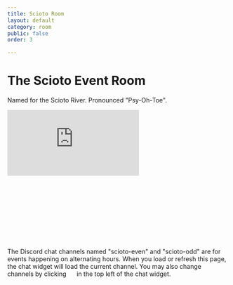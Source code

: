 ```yaml
---
title: Scioto Room
layout: default
category: room
public: false
order: 3

---
```

# The Scioto Event Room

Named for the Scioto River. Pronounced "Psy-Oh-Toe".

<iframe src="https://player.vimeo.com/video/448012416" frameborder="0" allow="autoplay; fullscreen" allowfullscreen  class="nasfic-video"></iframe>

<iframe frameborder="0" class="nasfic-chat">
</iframe>

The Discord chat channels named "scioto-even" and "scioto-odd" are for events 
happening on alternating hours. When you load or refresh this page, the chat 
widget will load the current channel. You may also change channels by clicking 
<span class="hamburger-menu-image">&nbsp;&nbsp;&nbsp;&nbsp;</span>
in the top left of the chat widget.

<script src="https://unpkg.com/dayjs@1.8.21/dayjs.min.js"></script>
<script src="https://unpkg.com/dayjs@1.8.21/plugin/utc.js"></script>
<script src="https://unpkg.com/dayjs@1.8.21/plugin/timezone.js"></script>
<script>
const nasfic_video = document.getElementsByClassName("nasfic-video")[0];
const nasfic_chat = document.getElementsByClassName("nasfic-chat")[0];
const resizeVideoAndChat = () => {
  const w = (window.innerWidth / 2) - 40;
  // Maintain a 16-9 aspect ratio
  const h = (w / 16) * 9;
  nasfic_video.style.width = `${w}px`;
  nasfic_chat.style.width  = `${w}px`;
  nasfic_video.style.height = `${h}px`;
  nasfic_chat.style.height  = `${h}px`;
} 
window.addEventListener("resize", resizeVideoAndChat, false);
document.addEventListener('fullscreenchange', resizeVideoAndChat, false);
resizeVideoAndChat();
// The scioto-even and scioto-odd Discord channels are for events happening on
// alternating hours. Set src for chat iframe to a default channel based on what
// time it is:
dayjs.extend(window.dayjs_plugin_utc);
dayjs.extend(window.dayjs_plugin_timezone);
const timezone = dayjs.tz(dayjs());
console.log('timezone ', timezone);
const now = dayjs();
const minute = now.minute();
const hour = minute < 55 ? now.hour() : now.hour() + 1;
const even = "742199135716769875";
const odd = "742279253592113243";
const channel = hour % 2 === 0 ? even : odd;
const chat_src = `https://titanembeds.com/embed/680949000295284757?defaultchannel=${channel}`;
nasfic_chat.src = chat_src;
</script>